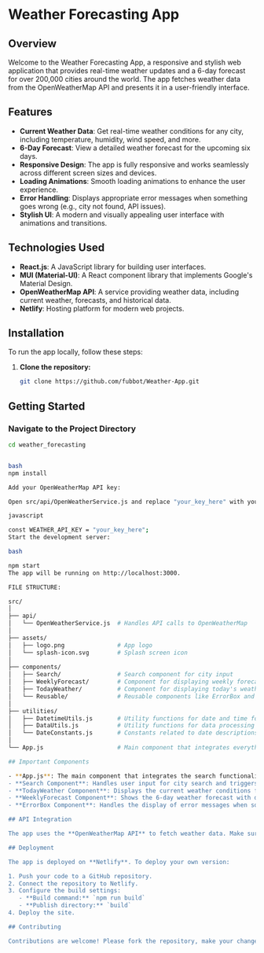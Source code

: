 # Weather Forecasting App

## Overview

Welcome to the Weather Forecasting App, a responsive and stylish web application that provides real-time weather updates and a 6-day forecast for over 200,000 cities around the world. The app fetches weather data from the OpenWeatherMap API and presents it in a user-friendly interface.


## Features

- **Current Weather Data**: Get real-time weather conditions for any city, including temperature, humidity, wind speed, and more.
- **6-Day Forecast**: View a detailed weather forecast for the upcoming six days.
- **Responsive Design**: The app is fully responsive and works seamlessly across different screen sizes and devices.
- **Loading Animations**: Smooth loading animations to enhance the user experience.
- **Error Handling**: Displays appropriate error messages when something goes wrong (e.g., city not found, API issues).
- **Stylish UI**: A modern and visually appealing user interface with animations and transitions.

## Technologies Used

- **React.js**: A JavaScript library for building user interfaces.
- **MUI (Material-UI)**: A React component library that implements Google's Material Design.
- **OpenWeatherMap API**: A service providing weather data, including current weather, forecasts, and historical data.
- **Netlify**: Hosting platform for modern web projects.

## Installation

To run the app locally, follow these steps:

1. **Clone the repository:**

   ```bash
   git clone https://github.com/fubbot/Weather-App.git

## Getting Started

### Navigate to the Project Directory
```bash
cd weather_forecasting


bash
npm install

Add your OpenWeatherMap API key:

Open src/api/OpenWeatherService.js and replace "your_key_here" with your actual API key:

javascript

const WEATHER_API_KEY = "your_key_here";
Start the development server:

bash

npm start
The app will be running on http://localhost:3000.

FILE STRUCTURE:

src/
│
├── api/
│   └── OpenWeatherService.js  # Handles API calls to OpenWeatherMap
│
├── assets/
│   ├── logo.png               # App logo
│   └── splash-icon.svg        # Splash screen icon
│
├── components/
│   ├── Search/                # Search component for city input
│   ├── WeeklyForecast/        # Component for displaying weekly forecast
│   ├── TodayWeather/          # Component for displaying today's weather
│   └── Reusable/              # Reusable components like ErrorBox and UTCDatetime
│
├── utilities/
│   ├── DatetimeUtils.js       # Utility functions for date and time formatting
│   ├── DataUtils.js           # Utility functions for data processing
│   └── DateConstants.js       # Constants related to date descriptions
│
└── App.js                     # Main component that integrates everything

## Important Components

- **App.js**: The main component that integrates the search functionality, today's weather, and the weekly forecast.
- **Search Component**: Handles user input for city search and triggers the data fetching process.
- **TodayWeather Component**: Displays the current weather conditions for the selected city.
- **WeeklyForecast Component**: Shows the 6-day weather forecast with details for each day.
- **ErrorBox Component**: Handles the display of error messages when something goes wrong.

## API Integration

The app uses the **OpenWeatherMap API** to fetch weather data. Make sure to sign up for an API key and add it to your `.env` file as shown in the installation steps.

## Deployment

The app is deployed on **Netlify**. To deploy your own version:

1. Push your code to a GitHub repository.
2. Connect the repository to Netlify.
3. Configure the build settings:
   - **Build command:** `npm run build`
   - **Publish directory:** `build`
4. Deploy the site.

## Contributing

Contributions are welcome! Please fork the repository, make your changes, and submit a pull request.



